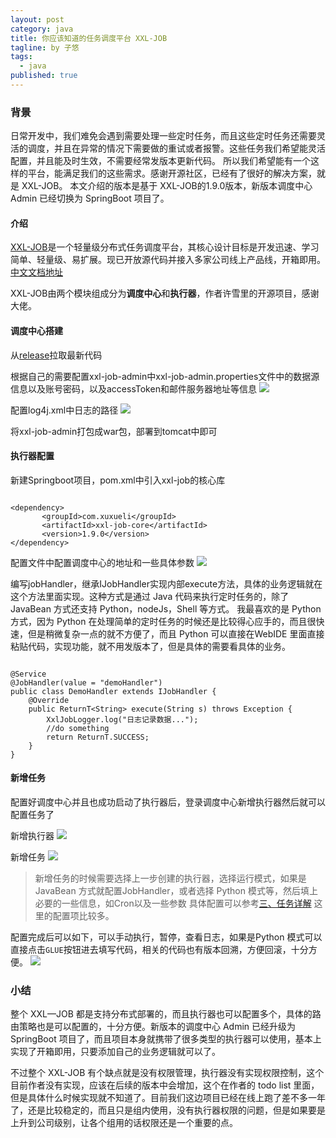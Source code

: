 ```yaml
---
layout: post
category: java
title: 你应该知道的任务调度平台 XXL-JOB
tagline: by 子悠
tags: 
  - java
published: true
---
```


### 背景
日常开发中，我们难免会遇到需要处理一些定时任务，而且这些定时任务还需要灵活的调度，并且在异常的情况下需要做的重试或者报警。这些任务我们希望能灵活配置，并且能及时生效，不需要经常发版本更新代码。
所以我们希望能有一个这样的平台，能满足我们的这些需求。感谢开源社区，已经有了很好的解决方案，就是 XXL-JOB。
本文介绍的版本是基于 XXL-JOB的1.9.0版本，新版本调度中心 Admin 已经切换为 SpringBoot 项目了。
 
 <!--more-->
 
#### 介绍
[XXL-JOB](https://github.com/xuxueli/xxl-job)是一个轻量级分布式任务调度平台，其核心设计目标是开发迅速、学习简单、轻量级、易扩展。现已开放源代码并接入多家公司线上产品线，开箱即用。
[中文文档地址](http://www.xuxueli.com/xxl-job/#/)

XXL-JOB由两个模块组成分为**调度中心**和**执行器**，作者许雪里的开源项目，感谢大佬。

#### 调度中心搭建
从[release](https://github.com/xuxueli/xxl-job/releases)拉取最新代码

根据自己的需要配置xxl-job-admin中xxl-job-admin.properties文件中的数据源信息以及账号密码，以及accessToken和邮件服务器地址等信息
![](http://www.justdojava.com/assets/images/2019/java/image_ziyou/xxl-job1.png)

配置log4j.xml中日志的路径
![](http://www.justdojava.com/assets/images/2019/java/image_ziyou/xxl-job2.png)

将xxl-job-admin打包成war包，部署到tomcat中即可

#### 执行器配置
新建Springboot项目，pom.xml中引入xxl-job的核心库

```

<dependency>
       <groupId>com.xuxueli</groupId> 
       <artifactId>xxl-job-core</artifactId>
       <version>1.9.0</version>
</dependency>

```

配置文件中配置调度中心的地址和一些具体参数
![](http://www.justdojava.com/assets/images/2019/java/image_ziyou/xxl-job3.png)

编写jobHandler，继承IJobHandler实现内部execute方法，具体的业务逻辑就在这个方法里面实现。这种方式是通过 Java 代码来执行定时任务的，除了 JavaBean 方式还支持 Python，nodeJs，Shell 等方式。
我最喜欢的是 Python 方式，因为 Python 在处理简单的定时任务的时候还是比较得心应手的，而且很快速，但是稍微复杂一点的就不方便了，而且 Python 可以直接在WebIDE 里面直接粘贴代码，实现功能，就不用发版本了，但是具体的需要看具体的业务。

```

@Service
@JobHandler(value = "demoHandler")
public class DemoHandler extends IJobHandler {
    @Override
    public ReturnT<String> execute(String s) throws Exception {
        XxlJobLogger.log("日志记录数据...");
        //do something
        return ReturnT.SUCCESS;
    }
}

```

#### 新增任务
配置好调度中心并且也成功启动了执行器后，登录调度中心新增执行器然后就可以配置任务了

新增执行器
![](http://www.justdojava.com/assets/images/2019/java/image_ziyou/xxl-job4.png)

新增任务
![](http://www.justdojava.com/assets/images/2019/java/image_ziyou/xxl-job5.png)
> 新增任务的时候需要选择上一步创建的执行器，选择运行模式，如果是 JavaBean 方式就配置JobHandler，或者选择 Python 模式等，然后填上必要的一些信息，如Cron以及一些参数
> 具体配置可以参考[三、任务详解](http://www.xuxueli.com/xxl-job/#/?id=%E4%B8%89%E3%80%81%E4%BB%BB%E5%8A%A1%E8%AF%A6%E8%A7%A3)
这里的配置项比较多。

配置完成后可以如下，可以手动执行，暂停，查看日志，如果是Python 模式可以直接点击`GLUE`按钮进去填写代码，相关的代码也有版本回溯，方便回滚，十分方便。
![](http://www.justdojava.com/assets/images/2019/java/image_ziyou/xxl-job6.png)


### 小结
整个 XXL—JOB 都是支持分布式部署的，而且执行器也可以配置多个，具体的路由策略也是可以配置的，十分方便。新版本的调度中心 Admin 已经升级为 SpringBoot 项目了，而且项目本身就携带了很多类型的执行器可以使用，基本上实现了开箱即用，只要添加自己的业务逻辑就可以了。

不过整个 XXL-JOB 有个缺点就是没有权限管理，执行器没有实现权限控制，这个目前作者没有实现，应该在后续的版本中会增加，这个在作者的 todo list 里面，但是具体什么时候实现就不知道了。目前我们这边项目已经在线上跑了差不多一年了，还是比较稳定的，而且只是组内使用，没有执行器权限的问题，但是如果要是上升到公司级别，让各个组用的话权限还是一个重要的点。
